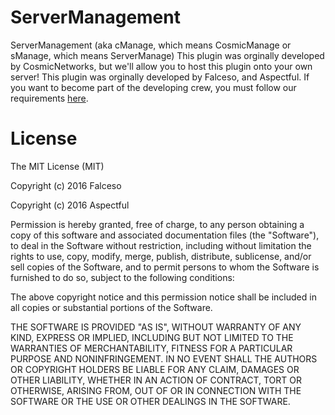 # ServerManagement
ServerManagement (aka cManage, which means CosmicManage or sManage, which means ServerManage)
This plugin was orginally developed by CosmicNetworks, but we'll allow you to host this plugin
onto your own server! This plugin was orginally developed by Falceso, and Aspectful.
If you want to become part of the developing crew, you must follow our requirements [here](https://codedsoup.com/requirements).

# License
The MIT License (MIT)

Copyright (c) 2016 Falceso

Copyright (c) 2016 Aspectful

Permission is hereby granted, free of charge, to any person obtaining a copy of this software and associated documentation files (the "Software"), to deal in the Software without restriction, including without limitation the rights to use, copy, modify, merge, publish, distribute, sublicense, and/or sell copies of the Software, and to permit persons to whom the Software is furnished to do so, subject to the following conditions:

The above copyright notice and this permission notice shall be included in all copies or substantial portions of the Software.

THE SOFTWARE IS PROVIDED "AS IS", WITHOUT WARRANTY OF ANY KIND, EXPRESS OR IMPLIED, INCLUDING BUT NOT LIMITED TO THE WARRANTIES OF MERCHANTABILITY, FITNESS FOR A PARTICULAR PURPOSE AND NONINFRINGEMENT. IN NO EVENT SHALL THE AUTHORS OR COPYRIGHT HOLDERS BE LIABLE FOR ANY CLAIM, DAMAGES OR OTHER LIABILITY, WHETHER IN AN ACTION OF CONTRACT, TORT OR OTHERWISE, ARISING FROM, OUT OF OR IN CONNECTION WITH THE SOFTWARE OR THE USE OR OTHER DEALINGS IN THE SOFTWARE.
